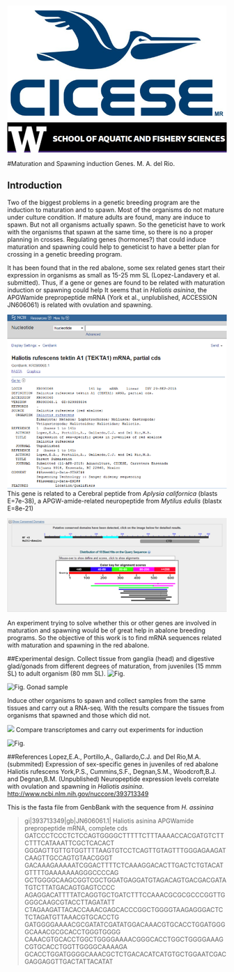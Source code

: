 ![](../img/Logo_cicese_mr_con_margen.png) ![](../img/US_School_afs.png)

#Maturation and Spawning induction Genes.
M. A. del Rio.
## Introduction
Two of the biggest problems in a genetic breeding program are the induction to maturation and to spawn. Most of the organisms do not mature under culture condition. If mature adults are found, many are induce to spawn. But not all organisms actually spawn. So the geneticist have to work with the organisms that spawn at the same time, so there is no a proper planning in crosses. 
Regulating genes (hormones?) that could induce maturation and spawning could help to geneticist to have a better plan for crossing in a genetic breeding program. 

It has been found that in the red abalone, some sex related genes start their expression in organisms as small as 15-25 mm SL (Lopez-Landavery et al. submitted). Thus, if a gene or genes are found to be related with maturation induction or spawning could help
It seems that in *Haliotis asinina*, the APGWamide prepropeptide mRNA (York et al., unplublished, ACCESSION   JN606061) is related with ovulation and spawning.
 
![TEKTA1](../img/Lopez-LandaveryetalNCBI_tekta1.png)
This gene is related to a Cerebral peptide from *Aplysia californica* (blasts E=7e-38), a APGW-amide-related neuropeptide from *Mytilus edulis* (blastx E=8e-21) 

![](https://github.com/mdelrio1/mdelrio4-btae-nb/blob/master/img/BlastX_hasinina.png)


An experiment trying to solve whether this or other genes are involved in maturation and spawning would be of great help in abalone breeding programs. So the objective of this work is to find mRNA sequences related with maturation and spawning in the red abalone.  

##Experimental design.
Collect tissue from ganglia (head) and digestive glad/gonads from different degrees of maturation, from juveniles (15 mmm SL) to adult organism (80 mm SL).
![Fig. ](http://content.cdlib.org/data/13030/zx/kt738nb1zx/figures/caljsiol_sio1ca175_118_021a.gif)

![Fig. Gonad sample](http://www.asnailsodyssey.com/IMAGES/ABALONE/Rogers-BennettEtAl2004Fig.gif)

Induce other organisms to spawn and collect samples from the same tissues and carry out a RNA-seq. With the results compare the tissues from organisms that spawned and those which did not.

![](http://www.lib.noaa.gov/retiredsites/korea/main_species/abalone.files/fsdyh009.gif)
Compare transcriptomes and carry out experiments for induction 

![Fig. ](http://openi.nlm.nih.gov/imgs/512/346/3488244/3488244_gks804f5p.png?keywords=)

  

##References
Lopez,E.A., Portillo,A., Gallardo,C.J. and Del Rio,M.A. (submmited) Expression of sex-specific genes in juveniles of red abalone Haliotis rufescens
York,P.S., Cummins,S.F., Degnan,S.M., Woodcroft,B.J. and Degnan,B.M. (Unpublished) Neuropeptide expression levels correlate with ovulation and spawning in *Haliotis asinina*. http://www.ncbi.nlm.nih.gov/nuccore/393713349

This is the fasta file from GenbBank with the sequence from *H. assinina*
>gi|393713349|gb|JN606061.1| Haliotis asinina APGWamide prepropeptide mRNA, complete cds
GATCCCTCCCTCTCCAGTGGGGCTTTTTCTTTAAAACCACGATGTCTTCTTTCATAAATTCGCTCACACT
GGGAGTTGTTGTGGTTTTAAGTGTCCTCAGTTGTAGTTTGGGAGAAGATCAAGTTGCCAGTGTAACGGGT
GACAAAGAAAAATCGGACTTTTCTCAAAGGACACTTGACTCTGTACATGTTTTGAAAAAAAGGGCCCCAG
GCTGGGGCAAGCGGTCGCTGGATGAGGATGTAGACAGTGACGACGATATGTCTTATGACAGTGAGTCCCC
AGAGGACATTTTATCAGGTGCTGATCTTTCCAAACGCGCGCCCGGTTGGGGCAAGCGTACCTTAGATATT
CTAGAAGATTACACCAAACGAGCACCCGGCTGGGGTAAGAGGGACTCTCTAGATGTTAAACGTGCACCTG
GATGGGGAAAACGCGATATCGATATGGACAAACGTGCACCTGGATGGGGCAAACGCGCACCTGGGTGGGG
CAAACGTGCACCTGGCTGGGGAAAACGGGCACCTGGCTGGGGAAAGCGTGCACCTGGTTGGGGCAAAAGA
GCACCTGGATGGGGCAAACGCTCTGACACATCATGTGCTGGAATCGACGAGGAGGTTGACTATTACATAT